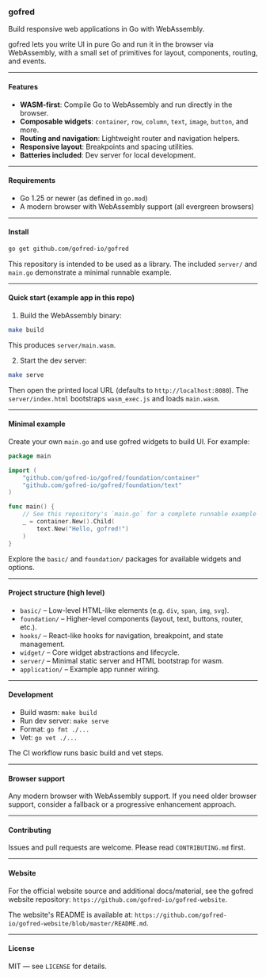 ### gofred

Build responsive web applications in Go with WebAssembly.

gofred lets you write UI in pure Go and run it in the browser via WebAssembly, with a small set of primitives for layout, components, routing, and events.

---

#### Features
- **WASM-first**: Compile Go to WebAssembly and run directly in the browser.
- **Composable widgets**: `container`, `row`, `column`, `text`, `image`, `button`, and more.
- **Routing and navigation**: Lightweight router and navigation helpers.
- **Responsive layout**: Breakpoints and spacing utilities.
- **Batteries included**: Dev server for local development.

---

#### Requirements
- Go 1.25 or newer (as defined in `go.mod`)
- A modern browser with WebAssembly support (all evergreen browsers)

---

#### Install

```bash
go get github.com/gofred-io/gofred
```

This repository is intended to be used as a library. The included `server/` and `main.go` demonstrate a minimal runnable example.

---

#### Quick start (example app in this repo)

1) Build the WebAssembly binary:

```bash
make build
```

This produces `server/main.wasm`.

2) Start the dev server:

```bash
make serve
```

Then open the printed local URL (defaults to `http://localhost:8080`). The `server/index.html` bootstraps `wasm_exec.js` and loads `main.wasm`.

---

#### Minimal example

Create your own `main.go` and use gofred widgets to build UI. For example:

```go
package main

import (
    "github.com/gofred-io/gofred/foundation/container"
    "github.com/gofred-io/gofred/foundation/text"
)

func main() {
    // See this repository's `main.go` for a complete runnable example
    _ = container.New().Child(
        text.New("Hello, gofred!")
    )
}
```

Explore the `basic/` and `foundation/` packages for available widgets and options.

---

#### Project structure (high level)

- `basic/` – Low-level HTML-like elements (e.g. `div`, `span`, `img`, `svg`).
- `foundation/` – Higher-level components (layout, text, buttons, router, etc.).
- `hooks/` – React-like hooks for navigation, breakpoint, and state management.
- `widget/` – Core widget abstractions and lifecycle.
- `server/` – Minimal static server and HTML bootstrap for wasm.
- `application/` – Example app runner wiring.

---

#### Development

- Build wasm: `make build`
- Run dev server: `make serve`
- Format: `go fmt ./...`
- Vet: `go vet ./...`

The CI workflow runs basic build and vet steps.

---

#### Browser support

Any modern browser with WebAssembly support. If you need older browser support, consider a fallback or a progressive enhancement approach.

---

#### Contributing

Issues and pull requests are welcome. Please read `CONTRIBUTING.md` first.

---

#### Website

For the official website source and additional docs/material, see the gofred website repository: `https://github.com/gofred-io/gofred-website`.

The website's README is available at: `https://github.com/gofred-io/gofred-website/blob/master/README.md`.

---

#### License

MIT — see `LICENSE` for details.


